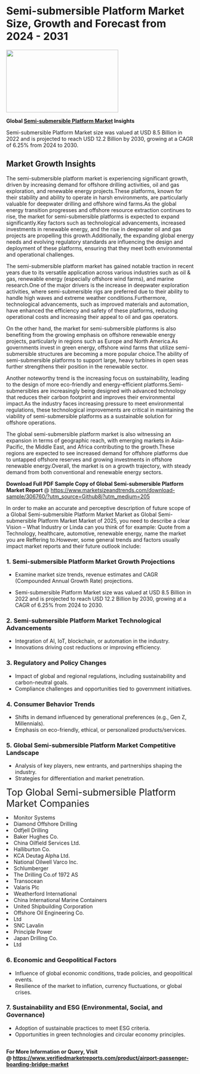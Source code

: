 <H1>Semi-submersible Platform Market Size, Growth and Forecast from 2024 - 2031</H1><img class="aligncenter size-medium wp-image-584254" src="https://thirdeyenews.in/wp-content/uploads/2024/09/Global-Market-Research-300x168.jpeg" alt="" width="300" height="168" /><p><strong>Global&nbsp;<a href="https://www.marketsizeandtrends.com/download-sample/306760/?utm_source=Github8j?utm_medium=205">Semi-submersible Platform Market</a> Insights</strong></p><p>Semi-submersible Platform Market size was valued at USD 8.5 Billion in 2022 and is projected to reach USD 12.2 Billion by 2030, growing at a CAGR of 6.25% from 2024 to 2030.</p><p><h2>Market Growth Insights</h2> <p>The semi-submersible platform market is experiencing significant growth, driven by increasing demand for offshore drilling activities, oil and gas exploration, and renewable energy projects.These platforms, known for their stability and ability to operate in harsh environments, are particularly valuable for deepwater drilling and offshore wind farms.As the global energy transition progresses and offshore resource extraction continues to rise, the market for semi-submersible platforms is expected to expand significantly.Key factors such as technological advancements, increased investments in renewable energy, and the rise in deepwater oil and gas projects are propelling this growth.Additionally, the expanding global energy needs and evolving regulatory standards are influencing the design and deployment of these platforms, ensuring that they meet both environmental and operational challenges.</p> <p>The semi-submersible platform market has gained notable traction in recent years due to its versatile application across various industries such as oil & gas, renewable energy (especially offshore wind farms), and marine research.One of the major drivers is the increase in deepwater exploration activities, where semi-submersible rigs are preferred due to their ability to handle high waves and extreme weather conditions.Furthermore, technological advancements, such as improved materials and automation, have enhanced the efficiency and safety of these platforms, reducing operational costs and increasing their appeal to oil and gas operators.</p> <p>On the other hand, the market for semi-submersible platforms is also benefiting from the growing emphasis on offshore renewable energy projects, particularly in regions such as Europe and North America.As governments invest in green energy, offshore wind farms that utilize semi-submersible structures are becoming a more popular choice.The ability of semi-submersible platforms to support large, heavy turbines in open seas further strengthens their position in the renewable sector.</p> <p>Another noteworthy trend is the increasing focus on sustainability, leading to the design of more eco-friendly and energy-efficient platforms.Semi-submersibles are increasingly being designed with advanced technology that reduces their carbon footprint and improves their environmental impact.As the industry faces increasing pressure to meet environmental regulations, these technological improvements are critical in maintaining the viability of semi-submersible platforms as a sustainable solution for offshore operations.</p> <p>The global semi-submersible platform market is also witnessing an expansion in terms of geographic reach, with emerging markets in Asia-Pacific, the Middle East, and Africa contributing to the growth.These regions are expected to see increased demand for offshore platforms due to untapped offshore reserves and growing investments in offshore renewable energy.Overall, the market is on a growth trajectory, with steady demand from both conventional and renewable energy sectors.</p> <p><span class=""><strong>Download Full PDF Sample Copy of Global Semi-submersible Platform Market Report</strong> @ <a href="https://www.marketsizeandtrends.com/download-sample/306760/?utm_source=Github8j?utm_medium=205" target="_blank">https://www.marketsizeandtrends.com/download-sample/306760/?utm_source=Github8j?utm_medium=205</a></span></p><p>In order to make an accurate and perceptive description of future scope of a Global&nbsp;Semi-submersible Platform Market Market as Global&nbsp;Semi-submersible Platform Market Market of 2025, you need to describe a clear Vision &ndash; What Industry or Linda can you think of for example: Quote from a Technology, healthcare, automotive, renewable energy, name the market you are Reffering to.However, some general trends and factors usually impact market reports and their future outlook include:</p><h3>1.&nbsp;<strong>Semi-submersible Platform Market Growth Projections</strong></h3><ul><li>Examine market size trends, revenue estimates and CAGR (Compounded Annual Growth Rate) projections.</li><li><p>Semi-submersible Platform Market size was valued at USD 8.5 Billion in 2022 and is projected to reach USD 12.2 Billion by 2030, growing at a CAGR of 6.25% from 2024 to 2030.</p></li></ul><h3>2.&nbsp;<strong>Semi-submersible Platform Market Technological Advancements</strong></h3><ul><li>Integration of AI, IoT, blockchain, or automation in the industry.</li><li>Innovations driving cost reductions or improving efficiency.</li></ul><h3>3.&nbsp;<strong>Regulatory and Policy Changes</strong></h3><ul><li>Impact of global and regional regulations, including sustainability and carbon-neutral goals.</li><li>Compliance challenges and opportunities tied to government initiatives.</li></ul><h3>4.&nbsp;<strong>Consumer Behavior Trends</strong></h3><ul><li>Shifts in demand influenced by generational preferences (e.g., Gen Z, Millennials).</li><li>Emphasis on eco-friendly, ethical, or personalized products/services.</li></ul><h3>5.&nbsp;<strong>Global Semi-submersible Platform Market Competitive Landscape</strong></h3><ul><li>Analysis of key players, new entrants, and partnerships shaping the industry.</li><li>Strategies for differentiation and market penetration.</li></ul><p data-pm-slice="1 1 []"><span style="color: inherit; font-family: inherit; font-size: 25px;">Top Global Semi-submersible Platform Market Companies</span></p><div class="" data-test-id=""><p><li>Monitor Systems</li><li> Diamond Offshore Drilling</li><li> Odfjell Drilling</li><li> Baker Hughes Co.</li><li> China Oilfield Services Ltd.</li><li> Halliburton Co.</li><li> KCA Deutag Alpha Ltd.</li><li> National Oilwell Varco Inc.</li><li> Schlumberger</li><li> The Drilling Co.of 1972 AS</li><li> Transocean</li><li> Valaris Plc</li><li> Weatherford International</li><li> China International Marine Containers</li><li> United Shipbuilding Corporation</li><li> Offshore Oil Engineering Co.</li><li> Ltd</li><li> SNC Lavalin</li><li> Principle Power</li><li> Japan Drilling Co.</li><li> Ltd</li></p></div><h3>6.&nbsp;<strong>Economic and Geopolitical Factors</strong></h3><ul><li>Influence of global economic conditions, trade policies, and geopolitical events.</li><li>Resilience of the market to inflation, currency fluctuations, or global crises.</li></ul><h3>7.&nbsp;<strong>Sustainability and ESG (Environmental, Social, and Governance)</strong></h3><ul><li>Adoption of sustainable practices to meet ESG criteria.</li><li>Opportunities in green technologies and circular economy principles.</li></ul><h2><strong style="font-size: 14px;">For More Information or Query, Visit @&nbsp;</strong><a style="background-color: #ffffff; font-size: 14px;" href="https://www.marketsizeandtrends.com/report/semi-submersible-platform-market/" target="_blank">https://www.verifiedmarketreports.com/product/airport-passenger-boarding-bridge-market</a></h2>